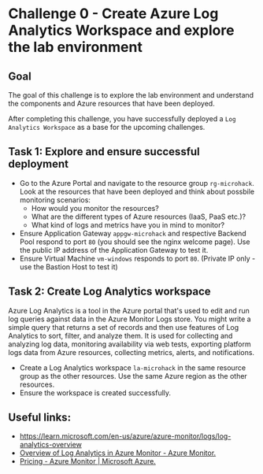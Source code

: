 # Challenge 0 - Create Azure Log Analytics Workspace and explore the lab environment

## Goal

The goal of this challenge is to explore the lab environment and understand the components and Azure resources that have been deployed.

After completing this challenge, you have successfully deployed a `Log Analytics Workspace` as a base for the upcoming challenges.

## Task 1: Explore and ensure successful deployment

- Go to the Azure Portal and navigate to the resource group `rg-microhack`. Look at the resources that have been deployed and think about possbile monitoring scenarios:
    - How would you monitor the resources?
    - What are the different types of Azure resources (IaaS, PaaS etc.)?
    - What kind of logs and metrics have you in mind to monitor? 
- Ensure Application Gateway `appgw-microhack` and respective Backend Pool respond to port `80` (you should see the nginx welcome page). Use the public IP address of the Application Gateway to test it.
- Ensure Virtual Machine `vm-windows` responds to port `80`. (Private IP only - use the Bastion Host to test it)

## Task 2: Create Log Analytics workspace

Azure Log Analytics is a tool in the Azure portal that's used to edit and run log queries against data in the Azure Monitor Logs store. You might write a simple query that returns a set of records and then use features of Log Analytics to sort, filter, and analyze them. It is used for collecting and analyzing log data, monitoring availability via web tests, exporting platform logs data from Azure resources, collecting metrics, alerts, and notifications.

- Create a Log Analytics workspace `la-microhack` in the same resource group as the other resources. Use the same Azure region as the other resources.
- Ensure the workspace is created successfully.

## Useful links:
- https://learn.microsoft.com/en-us/azure/azure-monitor/logs/log-analytics-overview
- [Overview of Log Analytics in Azure Monitor - Azure Monitor.](https://learn.microsoft.com/en-us/azure/azure-monitor/logs/log-analytics-overview)
- [Pricing - Azure Monitor | Microsoft Azure.](https://azure.microsoft.com/en-in/pricing/details/monitor/)
